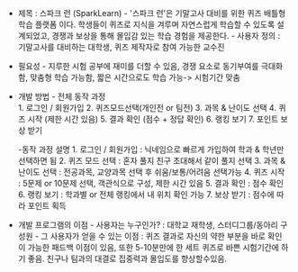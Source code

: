 
-  제목 : 스파크 런 (SparkLearn)
		- '스파크 런'은 기말고사 대비를 위한 퀴즈 배틀형 학습 플랫폼 이다. 학생들이 퀴즈로 지식을 겨루며 자연스럽게 학습할 수 있도록 설계되었고, 경쟁과 보상을 통해 몰입감 있는 학습 경험을 제공한다.
		- 사용자 정의 : 기말고사를 대비하는 대학생, 퀴즈 제작자로 참여 가능한 교수진
		
- 필요성
		- 지루한 시험 공부에 재미를 더할 수 있음, 경쟁 요소로 동기부여를 극대화 함, 맞춤형 학습 가능함, 짧은 시간으로도 학습 가능-> 시험기간 맞춤
		
- 개발 방법
		- 전체 동작 과정   
			 1.  로그인 / 회원가입
			 2.  퀴즈모드선택(개인전 or 팀전)
			 3. 과목 & 난이도 선택
			 4. 퀴즈 시작 (제한 시간 있음)
			 5. 결과 확인 (점수 + 정답 확인)
			 6. 랭킹 보기
			 7. 포인트 보상 받기 


	-동작 과정 설명
		     1. 로그인 / 회원가입 : 닉네임으로 빠르게 가입하여 학과 & 학년만 선택하면 됨
		     2. 퀴즈 모드 선택 : 혼자 풀지 친구 초대해서 같이 풀지 선택
		     3. 과목 & 난이도 선택 : 전공과목, 교양과목 선택 후 쉬움/보통/어려움 선택가능
		     4. 퀴즈 시작 : 5문제 or 10문제 선택, 객관식으로 구성, 제한 시간 있음
		     5. 결과 확인 : 점수 확인
		     6. 랭킹 보기 : 학과별 or 전체 랭킹에서 내 위치 확인 가능
		     7. 보상 받기 : 점수에 따라 포인트 획득
		 
- 개발 프로그램의 이점
		 -   사용자는 누구인가?  : 대학교 재학생, 스터디그룹/동아리 구성원
		 - 그 사용자가 얻을 수 있는 이점 : 퀴즈 결과로 자신의 약한 부분을 바로 확인이 가능한 패드백 이점이 있음, 또한 5-10분만에 한 세트 퀴즈로 바쁜 시험기간에 하기 좋음. 친구나 팀과의 대결로 집중력과 몰입도를 향상할수있음.
